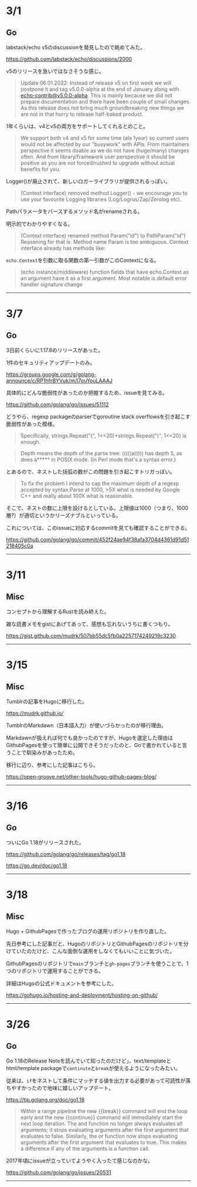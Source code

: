 # 3/1

## Go

labstack/echo v5のdiscussionを発見したので眺めてみた。

https://github.com/labstack/echo/discussions/2000

v5のリリースを急いではなさそうな感じ。

> Update 06.01.2022:
> Instead of release v5 on first week we will postpone it and tag v5.0.0-alpha at the end of January along with echo-contrib@v5.0.0-alpha. 
> This is mainly because we did not prepare documentation and there have been couple of small changes. 
> As this release does not bring much groundbreaking new things we are not in that hurry to release half-baked product.

1年くらいは、v4とv5の両方をサポートしてくれるとのこと。

> We support both v4 and v5 for some time (ala 1year) so current users would not be affected by our
"busywork" with APIs. From maintainers perspective it seems doable as we do not have (huge/many) changes often.
And from library/framework user perspective it should be positive as you are not forced/rushed to upgrade without
actual benefits for you.

Logger()が廃止されて、新しいロガーライブラリが提供されるっぽい。

> (Context interface) removed method Logger() - we encourage you to use your favourite Logging libraries (Log/Logrus/Zap/Zerolog etc).

Pathパラメータをパースするメソッド名がrenameされる。

明示的でわかりやすくなる。

> (Context interface) renamed method Param("id") to PathParam("id")
Reasoning for that is: Method name Param is too ambiguous. Context interface already has methods like:

`echo.Context`を引数に取る関数の第一引数がこのContextになる。

> (echo instance/middleware) function fields that have echo.Context as an argument have it as a first argument. Most notable is
default error handler signature change

---

# 3/7


## Go

3日前くらいに1.17.8のリリースがあった。

1件のセキュリティアップデートのみ。

https://groups.google.com/g/golang-announce/c/RP1hfrBYVuk/m/I7ouYouLAAAJ

具体的にどんな脆弱性があったのか把握するため、issueを見てみる。

https://github.com/golang/go/issues/51112

どうやら、regexp packageのparserでgoroutine stack overflowsを引き起こす脆弱性があった模様。

> Specifically, strings.Repeat("(", 1<<20)+strings.Repeat(")", 1<<20) is enough.

> Depth means the depth of the parse tree: (((((a))))) has depth 5, as does a***** in POSIX mode. (In Perl mode that's a syntax error.)

とあるので、ネストした括弧の数がこの問題を引き起こすトリガっぽい。

> To fix the problem I intend to cap the maximum depth of a regexp accepted by syntax.Parse at 1000, >5X what is needed by Google C++ and really about 100X what is reasonable.

そこで、ネストの数に上限を設けるとしている。上限値は1000（つまり、1000層?）が適切というかリーズナブルといっている。

これについては、このissueに対応するcommitを見ても確認することができる。

https://github.com/golang/go/commit/452f24ae94f38afa3704d4361d91d51218405c0a

---

# 3/11

## Misc

コンセプトから理解するRustを読み終えた。

雑な読書メモをgistにあげてあって、感想も忘れないうちに書くつもり。

https://gist.github.com/mudrk/507bb55dc5fb0a2257174249219c3230

---

# 3/15

## Misc

Tumblrの記事をHugoに移行した。

https://mudrk.github.io/

TumblrのMarkdawn（日本語入力）が使いづらかったのが移行理由。

Markdawnが扱えれば何でも良かったのですが、Hugoを選定した理由はGithubPagesを使って簡単に公開できそうだったのと、Goで書かれていると言うことで馴染みがあったため。

移行に辺り、参考にした記事はこちら。

https://open-groove.net/other-tools/hugo-github-pages-blog/

---

# 3/16

## Go

ついにGo 1.18がリリースされた。

https://github.com/golang/go/releases/tag/go1.18

https://go.dev/doc/go1.18

---

# 3/18

## Misc

Hugo + GithubPagesで作ったブログの運用リポジトリを作り直した。

先日参考にした記事だと、HugoのリポジトリとGithubPagesのリポジトリを分けていたのだけど、こんな面倒な運用をしなくてもいいことに気づいた。

GithubPagesのリポジトリで`main`ブランチと`gh-pages`ブランチを使うことで、1つのリポジトリで運用することができる。

詳細はHugoの公式ドキュメントを参考にした。

https://gohugo.io/hosting-and-deployment/hosting-on-github/

---

# 3/26

## Go

Go 1.18のRelease Noteを読んでいて知ったのだけど」、text/templateとhtml/template packageで`continute`と`break`が使えるようになったみたい。

従来は、`if`をネストして条件にマッチする値を出力する必要があって可読性が落ちやすかったので地味に嬉しいアップデート。

https://tip.golang.org/doc/go1.18

> Within a range pipeline the new {{break}} command will end the loop early and the new {{continue}} command will immediately start the next loop iteration. 
> The and function no longer always evaluates all arguments; it stops evaluating arguments after the first argument that evaluates to false. Similarly, the or function now stops evaluating arguments after the first argument that evaluates to true. This makes a difference if any of the arguments is a function call.

2017年頃にissueが立っていてようやく入ったて感じなのかな。

https://github.com/golang/go/issues/20531

---
